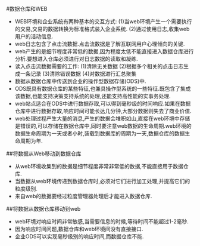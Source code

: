 #数据仓库和WEB
* WEB环境和企业系统有两种基本的交互方式:
	(1)当web环境产生一个需要执行的交易,交易的数据转换为标准格式装入企业系统.
	(2)通过使用日志,收集web用户的活动信息.
* web日志包含了点击流数据.点击流数据是了解互联网用户心理倾向的关键.
* web产生的是细节程度非常低的数据,因为程度太低不能直接进入数据仓库进行分析.要想进入仓库必须进行对日志数据的读取和凝练.
* 读入点击流数据需要的工作:
	(1)清除无关数据
	(2)根据多个相关的点击日志生成一条记录
	(3)清除错误数据
	(4)对数据进行汇总聚集
* 数据从数据仓库中传送到企业的操作型数据存储(ODS)中.
* ODS既具有数据仓库的某些特征,也兼具操作型系统的一些特征.既包含了集成该数据,也能支持决策支持系统的处理,还能支持高性能的实事务处理.
* web站点适合在ODS中进行数据存取,可以得到毫秒级的时间响应.如果在数据仓库中进行数据存取,响应时间可能长达几分钟,大部分数据则失去了商业价值.
* web处理过程产生大量的消息,产生的数据会堆积如山,直接在web环境中存储是错误的,可以存储在数据仓库中,同时要注意web数据的生命周期.web环境的数据生命周期为一天或者小时,装载到数据库的周期为一天,数据仓库的数据生命周期为年.

##将数据从Web移动到数据仓库
* 从web环境收集到的数据是细节程度非常非常低的数据,不能直接用于数据仓库.
* 当数据从web环境传递到数据仓库时,必须对它们进行加工处理,并提高它们的粒度级别.
* 来自web的数据要经过粒度管理器处理后才能进入数据仓库.

##将数据从数据仓库移动到web
* web环境对响应时间非常敏感,当需要信息的时候,等待时间不能超过1-2毫秒.
* 因为响应时间问题,数据仓库和web环境间没有直接接口.
* 企业ODS可以实现毫秒级别的响应时间,而数据仓库不能.